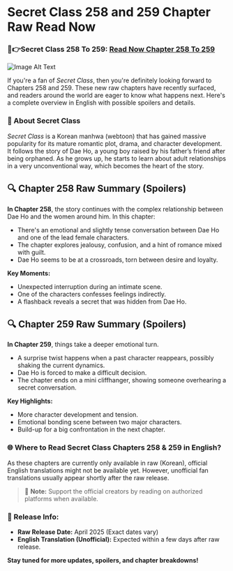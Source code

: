 # Secret Class 258 and 259 Chapter Raw Read Now

<h3 tabindex="-1" class="heading-element" dir="auto">🔴👉Secret Class 258 To 259: <a href="https://video2leaks.com/" rel="nofollow"> Read Now Chapter 258 To 259</a></h2> 

![Image Alt Text](https://images-na.ssl-images-amazon.com/images/S/compressed.photo.goodreads.com/books/1630771741i/58924146.jpg)


If you're a fan of *Secret Class*, then you're definitely looking forward to Chapters 258 and 259. These new raw chapters have recently surfaced, and readers around the world are eager to know what happens next. Here's a complete overview in English with possible spoilers and details.


### 📖 About Secret Class

*Secret Class* is a Korean manhwa (webtoon) that has gained massive popularity for its mature romantic plot, drama, and character development. It follows the story of Dae Ho, a young boy raised by his father’s friend after being orphaned. As he grows up, he starts to learn about adult relationships in a very unconventional way, which becomes the heart of the story.

## 🔍 Chapter 258 Raw Summary (Spoilers)

**In Chapter 258**, the story continues with the complex relationship between Dae Ho and the women around him. In this chapter:

- There's an emotional and slightly tense conversation between Dae Ho and one of the lead female characters.
- The chapter explores jealousy, confusion, and a hint of romance mixed with guilt.
- Dae Ho seems to be at a crossroads, torn between desire and loyalty.

**Key Moments:**
- Unexpected interruption during an intimate scene.
- One of the characters confesses feelings indirectly.
- A flashback reveals a secret that was hidden from Dae Ho.

## 🔍 Chapter 259 Raw Summary (Spoilers)

**In Chapter 259**, things take a deeper emotional turn.

- A surprise twist happens when a past character reappears, possibly shaking the current dynamics.
- Dae Ho is forced to make a difficult decision.
- The chapter ends on a mini cliffhanger, showing someone overhearing a secret conversation.

**Key Highlights:**
- More character development and tension.
- Emotional bonding scene between two major characters.
- Build-up for a big confrontation in the next chapter.

### 🌐 Where to Read Secret Class Chapters 258 & 259 in English?

As these chapters are currently only available in raw (Korean), official English translations might not be available yet. However, unofficial fan translations usually appear shortly after the raw release.

> 🔔 **Note:** Support the official creators by reading on authorized platforms when available.

### 📅 Release Info:

- **Raw Release Date:** April 2025 (Exact dates vary)
- **English Translation (Unofficial):** Expected within a few days after raw release.

**Stay tuned for more updates, spoilers, and chapter breakdowns!**
